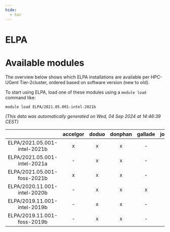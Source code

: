 ```yaml
---
hide:
  - toc
---
```


ELPA
====

# Available modules


The overview below shows which ELPA installations are available per HPC-UGent Tier-2cluster, ordered based on software version (new to old).

To start using ELPA, load one of these modules using a `module load` command like:

```shell
module load ELPA/2021.05.001-intel-2021b
```

*(This data was automatically generated on Wed, 04 Sep 2024 at 14:46:39 CEST)*  

| |accelgor|doduo|donphan|gallade|joltik|shinx|skitty|
| :---: | :---: | :---: | :---: | :---: | :---: | :---: | :---: |
|ELPA/2021.05.001-intel-2021b|x|x|x|-|x|-|x|
|ELPA/2021.05.001-intel-2021a|-|x|x|-|x|-|x|
|ELPA/2021.05.001-foss-2021b|x|x|x|-|x|-|x|
|ELPA/2020.11.001-intel-2020b|-|x|x|x|x|-|x|
|ELPA/2019.11.001-intel-2019b|-|x|x|-|x|-|x|
|ELPA/2019.11.001-foss-2019b|-|x|x|-|x|-|x|
